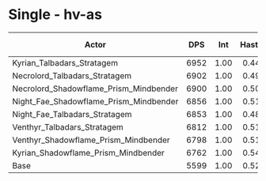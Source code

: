 # Single - hv-as
| Actor | DPS | Int | Haste | Crit | Mastery | Vers | DPS Weight |
|---|:---:|:---:|:---:|:---:|:---:|:---:|:---:|
|Kyrian_Talbadars_Stratagem|6952|1.00|0.44|0.49|0.48|0.46|0.27|
|Necrolord_Talbadars_Stratagem|6902|1.00|0.49|0.50|0.53|0.45|0.27|
|Necrolord_Shadowflame_Prism_Mindbender|6900|1.00|0.50|0.50|0.52|0.45|0.27|
|Night_Fae_Shadowflame_Prism_Mindbender|6856|1.00|0.51|0.51|0.53|0.45|0.27|
|Night_Fae_Talbadars_Stratagem|6853|1.00|0.48|0.51|0.53|0.45|0.27|
|Venthyr_Talbadars_Stratagem|6812|1.00|0.51|0.50|0.53|0.45|0.27|
|Venthyr_Shadowflame_Prism_Mindbender|6798|1.00|0.51|0.50|0.53|0.46|0.27|
|Kyrian_Shadowflame_Prism_Mindbender|6762|1.00|0.54|0.50|0.48|0.45|0.27|
|Base|5599|1.00|0.52|0.50|0.53|0.46|0.33|
